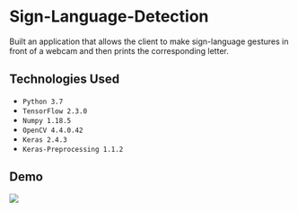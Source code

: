 # Sign-Language-Detection

Built an application that allows the client to make sign-language gestures in front of a webcam and then prints the corresponding letter.

## Technologies Used
- `Python 3.7`
- `TensorFlow 2.3.0`
- `Numpy 1.18.5`
- `OpenCV 4.4.0.42`
- `Keras 2.4.3`
- `Keras-Preprocessing 1.1.2`

## Demo 
![](SignLanguageDemo.gif)
